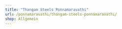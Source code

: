 ```yaml
---
title: "Thangam Steels Ponnamaravathi"
url: /ponnamaravathi/thangam-steels-ponnamaravathi/
shop: Allgemein
---
```

